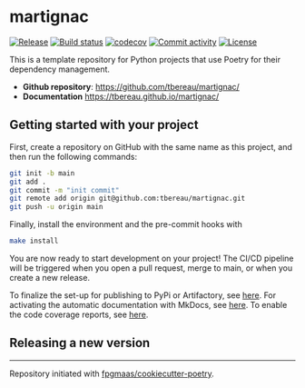 # martignac

[![Release](https://img.shields.io/github/v/release/tbereau/martignac)](https://img.shields.io/github/v/release/tbereau/martignac)
[![Build status](https://img.shields.io/github/actions/workflow/status/tbereau/martignac/main.yml?branch=main)](https://github.com/tbereau/martignac/actions/workflows/main.yml?query=branch%3Amain)
[![codecov](https://codecov.io/gh/tbereau/martignac/branch/main/graph/badge.svg)](https://codecov.io/gh/tbereau/martignac)
[![Commit activity](https://img.shields.io/github/commit-activity/m/tbereau/martignac)](https://img.shields.io/github/commit-activity/m/tbereau/martignac)
[![License](https://img.shields.io/github/license/tbereau/martignac)](https://img.shields.io/github/license/tbereau/martignac)

This is a template repository for Python projects that use Poetry for their dependency management.

- **Github repository**: <https://github.com/tbereau/martignac/>
- **Documentation** <https://tbereau.github.io/martignac/>

## Getting started with your project

First, create a repository on GitHub with the same name as this project, and then run the following commands:

``` bash
git init -b main
git add .
git commit -m "init commit"
git remote add origin git@github.com:tbereau/martignac.git
git push -u origin main
```

Finally, install the environment and the pre-commit hooks with 

```bash
make install
```

You are now ready to start development on your project! The CI/CD
pipeline will be triggered when you open a pull request, merge to main,
or when you create a new release.

To finalize the set-up for publishing to PyPi or Artifactory, see
[here](https://fpgmaas.github.io/cookiecutter-poetry/features/publishing/#set-up-for-pypi).
For activating the automatic documentation with MkDocs, see
[here](https://fpgmaas.github.io/cookiecutter-poetry/features/mkdocs/#enabling-the-documentation-on-github).
To enable the code coverage reports, see [here](https://fpgmaas.github.io/cookiecutter-poetry/features/codecov/).

## Releasing a new version



---

Repository initiated with [fpgmaas/cookiecutter-poetry](https://github.com/fpgmaas/cookiecutter-poetry).